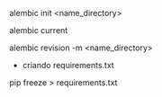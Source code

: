 alembic init <name_directory>

alembic current

alembic revision -m <name_directory>

- criando requirements.txt

pip freeze > requirements.txt
